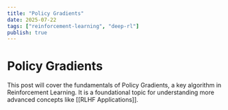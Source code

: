 ```yaml
---
title: "Policy Gradients"
date: 2025-07-22
tags: ["reinforcement-learning", "deep-rl"]
publish: true
---
```


# Policy Gradients

This post will cover the fundamentals of Policy Gradients, a key algorithm in Reinforcement Learning. It is a foundational topic for understanding more advanced concepts like [[RLHF Applications]].
